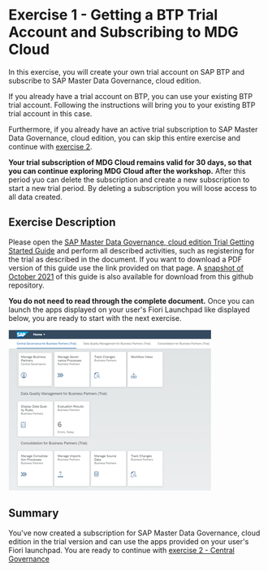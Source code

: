 # Exercise 1 - Getting a BTP Trial Account and Subscribing to MDG Cloud

In this exercise, you will create your own trial account on SAP BTP and subscribe to SAP Master Data Governance, cloud edition.

If you already have a trial account on BTP, you can use your existing BTP trial account. Following the instructions will bring you to your existing BTP trial account in this case.

Furthermore, if you already have an active trial subscription to SAP Master Data Governance, cloud edition, you can skip this entire exercise and continue with [exercise 2](../ex2/README.md).

**Your trial subscription of MDG Cloud remains valid for 30 days, so that you can continue exploring MDG Cloud after the workshop.** After this period yuo can delete the subscription and create a new subscription to start a new trial period. By deleting a subscription you will loose access to all data created.

## Exercise Description

Please open the [SAP Master Data Governance, cloud edition Trial Getting Started Guide](https://www.sap.com/documents/2021/02/da6ca064-cc7d-0010-87a3-c30de2ffd8ff.html) and perform all described activities, such as registering for the trial as described in the document. If you want to download a PDF version of this guide use the link provided on that page. A [snapshot of October 2021](./SAPMDGceTrialGettingStartedGuide.pdf) of this guide is also available for download from this github repository.  

**You do not need to read through the complete document.** Once you can launch the apps displayed on your user's Fiori Launchpad like displayed below, you are ready to start with the next exercise.

![MDG Cloud Trial Fiori Launchpad](./images/MDG-Trial-FLP.png)

## Summary

You've now created a subscription for SAP Master Data Governance, cloud edition in the trial version and can use the apps provided on your user's Fiori launchpad. You are ready to continue with [exercise 2 - Central Governance](../ex2/README.md)
